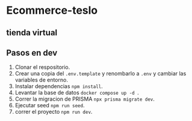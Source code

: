 # Ecommerce-teslo

## tienda virtual 



## Pasos en dev

1. Clonar el respositorio.
2. Crear una copia del ```.env.template``` y renombarlo a  ```.env``` y cambiar las variables de entorno.
3. Instalar dependencias ```npm install```.
4. Levantar la base de datos ```docker compose up -d ```.
5. Correr la migracion de PRISMA ```npx prisma migrate dev```.
6. Ejecutar seed ```npm run seed```.
7. correr el proyecto ```npm run dev```.